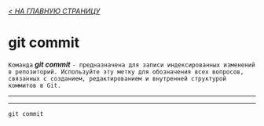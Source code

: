 ###### [< НА ГЛАВНУЮ СТРАНИЦУ](./readme.md)

# git commit
`Команда` ***git commit*** `- предназначена для записи индексированных изменений в репозиторий. Используйте эту метку для обозначения всех вопросов, связанных с созданием, редактированием и внутренней структурой коммитов в Git.`

---
---

```bash=
git commit
```